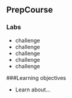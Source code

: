 ## PrepCourse
### Labs
- challenge
- challenge
- challenge
- challenge
- challenge

###Learning objectives
* Learn about...
